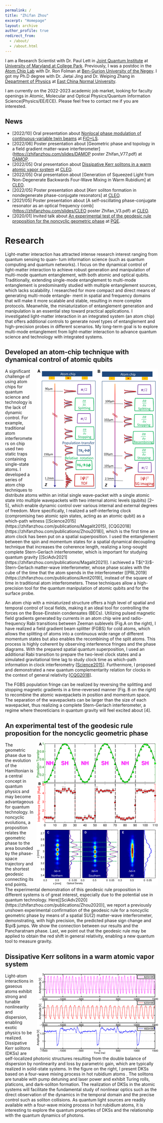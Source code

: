 ```yaml
---
permalink: /
title: "Zhifan Zhou"
excerpt: "Homepage"
layout: archive
author_profile: true
redirect_from: 
  - /about/
  - /about.html
---
```


I am a Research Scientist with Dr. Paul Lett in [Joint Quantum Institute](https://jqi.umd.edu/) at [University of Maryland at College Park](https://www.umd.edu/). Previously, I was a postdoc in the [Atom Chip Lab](https://www.bgu.ac.il/atomchip/index.html) with Dr. Ron Folman at [Ben-Gurion University of the Negev](https://in.bgu.ac.il/en/pages/default.aspx). I got my Ph.D degree with Dr. Jietai Jing and Dr. Weiping Zhang in [Department of Physics](http://phy.ecnu.edu.cn/phyenglish/main.htm) at [East China Normal University](https://english.ecnu.edu.cn/).  

I am currently on the 2022-2023 academic job market, looking for faculty openings in Atomic, Molecular and Optical Physics/Quantum Information Science(Physics/EE/ECE). Please feel free to contact me if you are interested.


## News  
* \[2022/10\] Oral presentation about [Nonlocal phase modulation of continuous-variable twin beams](https://zhifanzhou.com/slides/FiOLSV4.pdf) at [FiO+LS](https://opg.optica.org/viewmedia.cfm?uri=FiO-2022-FW1B.2&seq=0).
* \[2022/06\] Poster presentation about [Geometric phase and topology in a field gradient matter-wave interferometer](https://zhifanzhou.com/slides/DAMOP poster Zhifan_V77.pdf) at [DAMOP](https://engage.aps.org/damop/meetings/annual).
* \[2022/05\] Oral presentation about [Dissipative Kerr solitons in a warm atomic vapor system](https://zhifanzhou.com/slides/KerrSolitonV4.pdf) at [CLEO](https://opg.optica.org/abstract.cfm?uri=CLEO_QELS-2022-FS4B.8).
* \[2022/05\] Oral presentation about [Generation of Squeezed Light from Non-Degenerate Backwards Four-Wave Mixing in Warm Rubidium] at [CLEO](https://opg.optica.org/abstract.cfm?uri=CLEO_QELS-2022-FM3B.5).
* \[2022/05\] Poster presentation about [Kerr soliton formation in nondegenerate phase-conjugate resonators] at [CLEO](https://opg.optica.org/abstract.cfm?uri=CLEO_QELS-2022-JTu3A.42).
* \[2021/05\] Poster presentation about [A self-oscillating phase-conjugate resonator as an optical frequency comb](https://zhifanzhou.com/slides/CLEO poster Zhifan_V3.pdf) at [CLEO](https://opg.optica.org/abstract.cfm?uri=cleo_at-2021-JTu3A.48).
* \[2020/01\] Invited talk about [An experimental test of the
geodesic rule proposition for the noncyclic geometric phase](https://zhifanzhou.com/slides/PQE_GeoPhaseV6.pdf) at [PQE](https://pqeconference.com/pqe2020/schedule5.5.pdf).


# Research
Light-matter interaction has attracted intense research interest ranging from quantum sensing to quan-
tum information science (such as quantum computing and quantum networks). I focus on the dynamical
control of light-matter interaction to achieve robust generation and manipulation of multi-mode
quantum entanglement, with both atomic and optical qubits. Traditionally, extending single-mode
entanglement to multi-mode entanglement is predominantly studied with multiple entanglement sources,
which lacks scalability. I researched for more compact and direct means of generating multi-mode entangle-
ment in spatial and frequency domains that will make it more scalable and stable, resulting in more complex
protocols. Meanwhile, the miniaturization of entanglement generation and manipulation is an essential step
toward practical applications. I investigated light-matter interaction in an integrated system (an atom chip)
that offers additional controls to generate novel types of entanglement and high-precision probes in different
scenarios. My long-term goal is to explore multi-mode entanglement from light-matter interaction to
advance quantum science and technology with integrated systems.

## Developed an atom-chip technique with dynamical control of atomic qubits
<img src="/images/FGBS.png" title="mapf demo" style="float:right;width:300pt;padding-left:10px;" />
A significant challenge of using atom chips for quantum science and technology is the lack of dynamic control. For example, traditional atom interferometers on chip used two static traps containing single-state atoms. I developed a series of atom chip techniques to distribute atoms within an initial single wave-packet with a single atomic state into multiple wavepackets with two internal atomic levels (qubits) [2–5], which enable dynamic control over various internal and external degrees of freedom. More specifically, I realized a self-interfering clock (compromising two atomic spin states, acting as an atomic qubit) as a which-path witness [[Science2015](https://zhifanzhou.com/publications/Magalit2015), [CQG2018](https://zhifanzhou.com/publications/Zhou2018)], which is the first time an atom clock has been put on a spatial superposition. I used the entanglement between the spin and momentum states for a spatial dynamical decoupling technique that increases the coherence length, realizing a long-sought complete Stern-Gerlach interferometer, which is important for studying quantum gravity [[SciAdv2021](https://zhifanzhou.com/publications/Magalit2021)]. I achieved a T${^3}$-Stern-Gerlach matter-wave interferometer, whose phase scales with the cube of the time that the atom spends in the interferometer [[PRL2019](https://zhifanzhou.com/publications/Amit2019)], instead of the square of time in traditional atom interferometers. These techniques allow a high-precision tool for the quantum manipulation of atomic qubits and for the surface probe.

An atom chip with a miniaturized structure offers a high level of spatial and temporal control of local fields, 
making it an ideal tool for controlling the forces on the Bose-Einstein condensates (BECs). Utilizing pulsed magnetic field gradients generated by currents in 
an atom chip wire and radio-frequency Rabi transitions between Zeeman sublevels (Fig.A on the right), I have realized a field gradient beam splitter (FGBS) for cold atoms, 
which allows the splitting of atoms into a continuous wide range of different momentum states but also enables the recombining of the split atoms. This process 
is highly coherent by observing interference fringes and the phase diagrams.   With the prepared spatial quantum superposition, I used an additional Rabi transition 
to prepare the two-level clock states and a simulated gravitational time lag 
to study clock time as which-path information in 
clock interferometry [[Science2015](https://zhifanzhou.com/publications/Magalit2015)]. Furthermore, I proposed and demonstrated a new quantum complementarity relation for clocks in the context of general relativity [[CQG2018](https://zhifanzhou.com/publications/Zhou2018)]. 
 
The FGBS population fringe can be realized by reversing the splitting and stopping magnetic gradients in a time-reversed manner (Fig. B on the right) to recombine the atomic 
wavepackets in position and momentum space. The separation of the wavepackets can be larger than the size of each wavepacket, thus realizing a complete Stern-Gerlach 
interferometer, a regime where theoreticians in quantum gravity will feel excited about [4].

## An experimental test of the geodesic rule proposition for the noncyclic geometric phase
<img src="/images/JumpFigure.png" title="mapf demo" style="float:right;width:300pt;padding-left:10px;" />
The geometric phase due to the evolution of the Hamiltonian is a central concept in quantum physics and may become advantageous for quantum technology. In noncyclic evolutions, a proposition relates the geometric phase to the area bounded by the phase-space trajectory and the shortest geodesic connecting its end points. The experimental demonstration of this geodesic rule proposition in different systems is of great interest, especially
due to the potential use in quantum technology. Here[[SciAdv2020](https://zhifanzhou.com/publications/Zhou2020)], we report a previously unshown experimental confirmation of the geodesic rule for a noncyclic geometric phase by means of a spatial SU(2) matter-wave interferometer, demonstrating, with high precision, the predicted phase sign change and $\pi$ jumps. We show the connection
between our results and the Pancharatnam phase. Last, we point out that the geodesic rule may be applied to
obtain the red shift in general relativity, enabling a new quantum tool to measure gravity.

## Dissipative Kerr solitons in a warm atomic vapor system
<img src="/images/DKS.png" title="mapf demo" style="float:right;width:300pt;padding-left:10px;" />
Light-atom interactions in gaseous atoms exhibit strong and tunable nonlinearity and dispersion, enabling exotic physics to be realized. Dissipative Kerr solitons (DKSs) 
are self-localized photonic structures resulting from the double balance of dispersion by nonlinearity and loss by parametric gain, which are typically 
realized in solid-state systems. In the figure on the right, I present DKSs based on a four-wave mixing process in hot rubidium atoms . The solitons are 
tunable with pump detuning and laser power and exhibit Turing rolls, platicons, and dark-soliton formation. The realization of DKSs in the atomic systems 
will facilitate the fundamental study of nonlinear optics such as the direct observation of the dynamics in the temporal domain and the precise control such as soliton collisions. As quantum light sources 
are readily available with a four-wave mixing process in hot rubidium atoms, it is interesting to explore the quantum properties of DKSs and the 
relationship with the quantum dynamics of photons.
